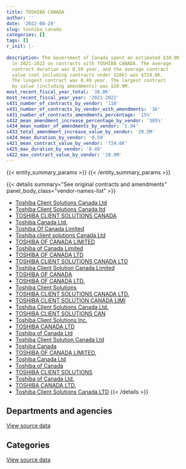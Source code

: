 ```yaml
---
title: TOSHIBA CANADA
author: ''
date: '2022-08-29'
slug: toshiba_canada
categories: []
tags: []
r_init: |-
  
description: The Government of Canada spent an estimated $38.0K
  in 2021-2022 on contracts with TOSHIBA CANADA. The average
  contract duration was 0.59 year, and the average contract
  value (not including contracts under $10k) was $724.8K.
  The longest contract was 8.49 year. The largest contract
  by value (including amendments) was $20.9M.
most_recent_fiscal_year_total: '38.0K'
most_recent_fiscal_year_year: '2021-2022'
s431_number_of_contracts_by_vendor: '110'
s431_number_of_contracts_by_vendor_with_amendments: '16'
s431_number_of_contracts_amendments_percentage: '15%'
s432_mean_amendment_increase_percentage_by_vendor: '385%'
s434_mean_number_of_amendments_by_vendor: '1.94'
s433_total_amendment_increase_value_by_vendor: '29.5M'
s424_mean_duration_by_vendor: '0.59'
s421_mean_contract_value_by_vendor: '724.8K'
s425_max_duration_by_vendor: '8.49'
s422_max_contract_value_by_vendor: '20.9M'
---
```


<script src="/rmarkdown-libs/htmlwidgets/htmlwidgets.js"></script>
<link href="/rmarkdown-libs/datatables-css/datatables-crosstalk.css" rel="stylesheet" />
<script src="/rmarkdown-libs/datatables-binding/datatables.js"></script>
<script src="/rmarkdown-libs/jquery/jquery-3.6.0.min.js"></script>
<link href="/rmarkdown-libs/dt-core-bootstrap/css/dataTables.bootstrap.min.css" rel="stylesheet" />
<link href="/rmarkdown-libs/dt-core-bootstrap/css/dataTables.bootstrap.extra.css" rel="stylesheet" />
<script src="/rmarkdown-libs/dt-core-bootstrap/js/jquery.dataTables.min.js"></script>
<script src="/rmarkdown-libs/dt-core-bootstrap/js/dataTables.bootstrap.min.js"></script>
<link href="/rmarkdown-libs/crosstalk/css/crosstalk.min.css" rel="stylesheet" />
<script src="/rmarkdown-libs/crosstalk/js/crosstalk.min.js"></script>
<script src="/rmarkdown-libs/htmlwidgets/htmlwidgets.js"></script>
<link href="/rmarkdown-libs/datatables-css/datatables-crosstalk.css" rel="stylesheet" />
<script src="/rmarkdown-libs/datatables-binding/datatables.js"></script>
<script src="/rmarkdown-libs/jquery/jquery-3.6.0.min.js"></script>
<link href="/rmarkdown-libs/dt-core-bootstrap/css/dataTables.bootstrap.min.css" rel="stylesheet" />
<link href="/rmarkdown-libs/dt-core-bootstrap/css/dataTables.bootstrap.extra.css" rel="stylesheet" />
<script src="/rmarkdown-libs/dt-core-bootstrap/js/jquery.dataTables.min.js"></script>
<script src="/rmarkdown-libs/dt-core-bootstrap/js/dataTables.bootstrap.min.js"></script>
<link href="/rmarkdown-libs/crosstalk/css/crosstalk.min.css" rel="stylesheet" />
<script src="/rmarkdown-libs/crosstalk/js/crosstalk.min.js"></script>

{{< entity_summary_params >}}
{{< /entity_summary_params >}}

{{< details summary="See original contracts and amendments" panel_body_class="vendor-names-list" >}}
- [Toshiba Client Solutions Canada Ltd](https://search.open.canada.ca/en/ct/?sort=contract_value_f%20desc&page=1&search_text=%22Toshiba%20Client%20Solutions%20Canada%20Ltd%22)
- [Toshiba Client Solutions Canada ltd](https://search.open.canada.ca/en/ct/?sort=contract_value_f%20desc&page=1&search_text=%22Toshiba%20Client%20Solutions%20Canada%20ltd%22)
- [TOSHIBA CLIENT SOLUTIONS CANADA](https://search.open.canada.ca/en/ct/?sort=contract_value_f%20desc&page=1&search_text=%22TOSHIBA%20CLIENT%20SOLUTIONS%20CANADA%22)
- [Toshiba Canada Ltd.](https://search.open.canada.ca/en/ct/?sort=contract_value_f%20desc&page=1&search_text=%22Toshiba%20Canada%20Ltd.%22)
- [Toshiba Of Canada Limited](https://search.open.canada.ca/en/ct/?sort=contract_value_f%20desc&page=1&search_text=%22Toshiba%20Of%20Canada%20Limited%22)
- [Toshiba client solutions Canada Ltd](https://search.open.canada.ca/en/ct/?sort=contract_value_f%20desc&page=1&search_text=%22Toshiba%20client%20solutions%20Canada%20Ltd%22)
- [TOSHIBA OF CANADA LIMITED](https://search.open.canada.ca/en/ct/?sort=contract_value_f%20desc&page=1&search_text=%22TOSHIBA%20OF%20CANADA%20LIMITED%22)
- [Toshiba of Canada Limited](https://search.open.canada.ca/en/ct/?sort=contract_value_f%20desc&page=1&search_text=%22Toshiba%20of%20Canada%20Limited%22)
- [TOSHIBA OF CANADA LTD](https://search.open.canada.ca/en/ct/?sort=contract_value_f%20desc&page=1&search_text=%22TOSHIBA%20OF%20CANADA%20LTD%22)
- [TOSHIBA CLIENT SOLUTIONS CANADA LTD](https://search.open.canada.ca/en/ct/?sort=contract_value_f%20desc&page=1&search_text=%22TOSHIBA%20CLIENT%20SOLUTIONS%20CANADA%20LTD%22)
- [Toshiba Client Solution Canada Limited](https://search.open.canada.ca/en/ct/?sort=contract_value_f%20desc&page=1&search_text=%22Toshiba%20Client%20Solution%20Canada%20Limited%22)
- [TOSHIBA OF CANADA](https://search.open.canada.ca/en/ct/?sort=contract_value_f%20desc&page=1&search_text=%22TOSHIBA%20OF%20CANADA%22)
- [TOSHIBA OF CANADA LTD.](https://search.open.canada.ca/en/ct/?sort=contract_value_f%20desc&page=1&search_text=%22TOSHIBA%20OF%20CANADA%20LTD.%22)
- [Toshiba Client Solutions](https://search.open.canada.ca/en/ct/?sort=contract_value_f%20desc&page=1&search_text=%22Toshiba%20Client%20Solutions%22)
- [TOSHIBA CLIENT SOLUTIONS CANADA LTD.](https://search.open.canada.ca/en/ct/?sort=contract_value_f%20desc&page=1&search_text=%22TOSHIBA%20CLIENT%20SOLUTIONS%20CANADA%20LTD.%22)
- [TOSHIBA CLIENT SOLUTION CANADA LIMI](https://search.open.canada.ca/en/ct/?sort=contract_value_f%20desc&page=1&search_text=%22TOSHIBA%20CLIENT%20SOLUTION%20CANADA%20LIMI%22)
- [Toshiba Client Solutions Canada Ltd.](https://search.open.canada.ca/en/ct/?sort=contract_value_f%20desc&page=1&search_text=%22Toshiba%20Client%20Solutions%20Canada%20Ltd.%22)
- [TOSHIBA CLIENT SOLUTIONS CAN](https://search.open.canada.ca/en/ct/?sort=contract_value_f%20desc&page=1&search_text=%22TOSHIBA%20CLIENT%20SOLUTIONS%20CAN%22)
- [Toshiba Client Solutions Inc.](https://search.open.canada.ca/en/ct/?sort=contract_value_f%20desc&page=1&search_text=%22Toshiba%20Client%20Solutions%20Inc.%22)
- [TOSHIBA CANADA LTD](https://search.open.canada.ca/en/ct/?sort=contract_value_f%20desc&page=1&search_text=%22TOSHIBA%20CANADA%20LTD%22)
- [Toshiba of Canada Ltd](https://search.open.canada.ca/en/ct/?sort=contract_value_f%20desc&page=1&search_text=%22Toshiba%20of%20Canada%20Ltd%22)
- [Toshiba Client Solution Canada Ltd](https://search.open.canada.ca/en/ct/?sort=contract_value_f%20desc&page=1&search_text=%22Toshiba%20Client%20Solution%20Canada%20Ltd%22)
- [Toshiba Canada](https://search.open.canada.ca/en/ct/?sort=contract_value_f%20desc&page=1&search_text=%22Toshiba%20Canada%22)
- [TOSHIBA OF CANADA LIMITED.](https://search.open.canada.ca/en/ct/?sort=contract_value_f%20desc&page=1&search_text=%22TOSHIBA%20OF%20CANADA%20LIMITED.%22)
- [Toshiba Canada Ltd](https://search.open.canada.ca/en/ct/?sort=contract_value_f%20desc&page=1&search_text=%22Toshiba%20Canada%20Ltd%22)
- [Toshiba of Canada](https://search.open.canada.ca/en/ct/?sort=contract_value_f%20desc&page=1&search_text=%22Toshiba%20of%20Canada%22)
- [TOSHIBA CLIENT SOLUTIONS](https://search.open.canada.ca/en/ct/?sort=contract_value_f%20desc&page=1&search_text=%22TOSHIBA%20CLIENT%20SOLUTIONS%22)
- [Toshiba of Canada Ltd.](https://search.open.canada.ca/en/ct/?sort=contract_value_f%20desc&page=1&search_text=%22Toshiba%20of%20Canada%20Ltd.%22)
- [TOSHIBA CANADA LTD.](https://search.open.canada.ca/en/ct/?sort=contract_value_f%20desc&page=1&search_text=%22TOSHIBA%20CANADA%20LTD.%22)
- [Toshiba Client Solutions Canada LTD](https://search.open.canada.ca/en/ct/?sort=contract_value_f%20desc&page=1&search_text=%22Toshiba%20Client%20Solutions%20Canada%20LTD%22)
{{< /details >}}

## Departments and agencies

<div id="htmlwidget-1" style="width:100%;height:auto;" class="datatables html-widget"></div>
<script type="application/json" data-for="htmlwidget-1">{"x":{"style":"bootstrap","filter":"none","vertical":false,"data":[["<a href=\"/departments/aafc-aac/\">Agriculture and Agri-Food Canada<\/a>","<a href=\"/departments/aandc-aadnc/\">Crown-Indigenous Relations and Northern Affairs Canada<\/a>","<a href=\"/departments/cas-satj/\">Courts Administration Service<\/a>","<a href=\"/departments/cbsa-asfc/\">Canada Border Services Agency<\/a>","<a href=\"/departments/cfia-acia/\">Canadian Food Inspection Agency<\/a>","<a href=\"/departments/cic/\">Immigration, Refugees and Citizenship Canada<\/a>","<a href=\"/departments/cra-arc/\">Canada Revenue Agency<\/a>","<a href=\"/departments/crtc/\">Canadian Radio-television and Telecommunications Commission<\/a>","<a href=\"/departments/cta-otc/\">Canadian Transportation Agency<\/a>","<a href=\"/departments/dfatd-maecd/\">Global Affairs Canada<\/a>","<a href=\"/departments/dnd-mdn/\">National Defence<\/a>","<a href=\"/departments/fintrac-canafe/\">Financial Transactions and Reports Analysis Centre of Canada<\/a>","<a href=\"/departments/hc-sc/\">Health Canada<\/a>","<a href=\"/departments/iaac-aeic/\">Impact Assessment Agency of Canada<\/a>","<a href=\"/departments/ic/\">Innovation, Science and Economic Development Canada<\/a>","<a href=\"/departments/isc-sac/\">Indigenous Services Canada<\/a>","<a href=\"/departments/jus/\">Department of Justice Canada<\/a>","<a href=\"/departments/nrcan-rncan/\">Natural Resources Canada<\/a>","<a href=\"/departments/osgg-bsgg/\">Office of the Secretary to the Governor General<\/a>","<a href=\"/departments/pbc-clcc/\">Parole Board of Canada<\/a>","<a href=\"/departments/pc/\">Parks Canada<\/a>","<a href=\"/departments/pch/\">Canadian Heritage<\/a>","<a href=\"/departments/pco-bcp/\">Privy Council Office<\/a>","<a href=\"/departments/rcmp-grc/\">Royal Canadian Mounted Police<\/a>","<a href=\"/departments/ssc-spc/\">Shared Services Canada<\/a>"],[134971.58,492670.22,11163.1,911017.02,364531.22,386347.14,6225473.44,41494.79,39127.15,5122378.43,3975001.62,119424.5,68847.88,164112.17,790498.74,492670.22,3061788.94,165475.79,393987.61,15682.96,23790.49,484618.48,187969.06,87411.15,314282.16],[null,null,18605.17,4055.22,null,null,18484452.89,null,42115.08,null,1736624.27,null,106917.89,null,null,null,null,null,null,null,2227.93,null,null,null,null],[null,null,null,675.87,null,null,10886713.01,null,42000.02,null,14183.26,null,null,null,null,null,null,null,null,null,2648.84,null,null,null,null],[null,null,null,null,null,null,null,null,35375.34,null,null,null,null,null,null,null,null,null,null,null,2648.84,null,null,null,null]],"container":"<table class=\"table table-striped table-hover row-border order-column display\">\n  <thead>\n    <tr>\n      <th>Department<\/th>\n      <th>2018-2019<\/th>\n      <th>2019-2020<\/th>\n      <th>2020-2021<\/th>\n      <th>2021-2022<\/th>\n    <\/tr>\n  <\/thead>\n<\/table>","options":{"order":[[4,"desc"]],"pageLength":10,"autoWidth":true,"columnDefs":[{"targets":1,"render":"function(data, type, row, meta) {\n    return type !== 'display' ? data : DTWidget.formatCurrency(data, \"$\", 2, 3, \",\", \".\", true, null);\n  }"},{"targets":2,"render":"function(data, type, row, meta) {\n    return type !== 'display' ? data : DTWidget.formatCurrency(data, \"$\", 2, 3, \",\", \".\", true, null);\n  }"},{"targets":3,"render":"function(data, type, row, meta) {\n    return type !== 'display' ? data : DTWidget.formatCurrency(data, \"$\", 2, 3, \",\", \".\", true, null);\n  }"},{"targets":4,"render":"function(data, type, row, meta) {\n    return type !== 'display' ? data : DTWidget.formatCurrency(data, \"$\", 2, 3, \",\", \".\", true, null);\n  }"},{"width":"16%","targets":[1,2,3,4]},{"className":"dt-right","targets":[1,2,3,4]}],"orderClasses":false}},"evals":["options.columnDefs.0.render","options.columnDefs.1.render","options.columnDefs.2.render","options.columnDefs.3.render"],"jsHooks":[]}</script>
<p class="text-right">
<a href="https://github.com/GoC-Spending/contracts-data/tree/main/data/out/vendors/toshiba_canada/summary_by_fiscal_year_by_department.csv" class="source-data-link btn btn-link">View source data</a>
</p>

## Categories

<div id="htmlwidget-2" style="width:100%;height:auto;" class="datatables html-widget"></div>
<script type="application/json" data-for="htmlwidget-2">{"x":{"style":"bootstrap","filter":"none","vertical":false,"data":[["<a href=\"/categories/office_management/\">Office management<\/a>","<a href=\"/categories/defence/\">Defence<\/a>","<a href=\"/categories/information_technology/\">Information technology<\/a>"],[4044.14,3975001.62,20095690.1],[4055.22,1736624.27,18654318.97],[675.87,14183.26,10931361.87],[null,null,38024.18]],"container":"<table class=\"table table-striped table-hover row-border order-column display\">\n  <thead>\n    <tr>\n      <th>Category<\/th>\n      <th>2018-2019<\/th>\n      <th>2019-2020<\/th>\n      <th>2020-2021<\/th>\n      <th>2021-2022<\/th>\n    <\/tr>\n  <\/thead>\n<\/table>","options":{"order":[[4,"desc"]],"dom":"t","pageLength":30,"autoWidth":true,"columnDefs":[{"targets":1,"render":"function(data, type, row, meta) {\n    return type !== 'display' ? data : DTWidget.formatCurrency(data, \"$\", 2, 3, \",\", \".\", true, null);\n  }"},{"targets":2,"render":"function(data, type, row, meta) {\n    return type !== 'display' ? data : DTWidget.formatCurrency(data, \"$\", 2, 3, \",\", \".\", true, null);\n  }"},{"targets":3,"render":"function(data, type, row, meta) {\n    return type !== 'display' ? data : DTWidget.formatCurrency(data, \"$\", 2, 3, \",\", \".\", true, null);\n  }"},{"targets":4,"render":"function(data, type, row, meta) {\n    return type !== 'display' ? data : DTWidget.formatCurrency(data, \"$\", 2, 3, \",\", \".\", true, null);\n  }"},{"width":"16%","targets":[1,2,3,4]},{"className":"dt-right","targets":[1,2,3,4]}],"orderClasses":false,"lengthMenu":[10,25,30,50,100]}},"evals":["options.columnDefs.0.render","options.columnDefs.1.render","options.columnDefs.2.render","options.columnDefs.3.render"],"jsHooks":[]}</script>
<p class="text-right">
<a href="https://github.com/GoC-Spending/contracts-data/tree/main/data/out/vendors/toshiba_canada/summary_by_fiscal_year_by_category.csv" class="source-data-link btn btn-link">View source data</a>
</p>
